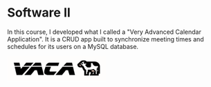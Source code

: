 # Software II
In this course, I developed what I called a "Very Advanced Calendar Application". It is a CRUD app built to synchronize meeting times and schedules for its users on a MySQL database.

![VACA logo](https://github.com/jbelian/WGU-Software-II/blob/main/resources/vaca_logo_white.png)
